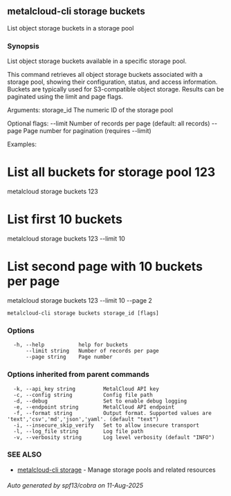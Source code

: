 ## metalcloud-cli storage buckets

List object storage buckets in a storage pool

### Synopsis

List object storage buckets available in a specific storage pool.

This command retrieves all object storage buckets associated with a storage pool,
showing their configuration, status, and access information. Buckets are typically
used for S3-compatible object storage. Results can be paginated using the limit
and page flags.

Arguments:
  storage_id    The numeric ID of the storage pool

Optional flags:
  --limit       Number of records per page (default: all records)
  --page        Page number for pagination (requires --limit)

Examples:
  # List all buckets for storage pool 123
  metalcloud storage buckets 123

  # List first 10 buckets
  metalcloud storage buckets 123 --limit 10

  # List second page with 10 buckets per page
  metalcloud storage buckets 123 --limit 10 --page 2

```
metalcloud-cli storage buckets storage_id [flags]
```

### Options

```
  -h, --help           help for buckets
      --limit string   Number of records per page
      --page string    Page number
```

### Options inherited from parent commands

```
  -k, --api_key string         MetalCloud API key
  -c, --config string          Config file path
  -d, --debug                  Set to enable debug logging
  -e, --endpoint string        MetalCloud API endpoint
  -f, --format string          Output format. Supported values are 'text','csv','md','json','yaml'. (default "text")
  -i, --insecure_skip_verify   Set to allow insecure transport
  -l, --log_file string        Log file path
  -v, --verbosity string       Log level verbosity (default "INFO")
```

### SEE ALSO

* [metalcloud-cli storage](metalcloud-cli_storage.md)	 - Manage storage pools and related resources

###### Auto generated by spf13/cobra on 11-Aug-2025
